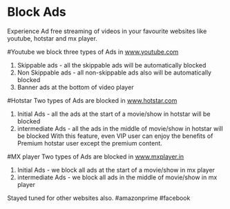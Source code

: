 # Block Ads
Experience Ad free streaming of videos in your favourite websites like youtube, hotstar and mx player. 

#Youtube
we block three types of Ads in www.youtube.com
1. Skippable ads - all the skippable ads will be automatically blocked
2. Non Skippable ads - all non-skippable ads also will be automatically blocked
3. Banner ads at the bottom of video player

#Hotstar
Two types of Ads are blocked in www.hotstar.com
1. Initial Ads - all the ads at the start of a movie/show in hotstar will be blocked
2. intermediate Ads - all the ads in the middle of movie/show in hotstar will be blocked
With this feature, even VIP user can enjoy the benefits of Premium hotstar user except the premium content.

#MX player
Two types of Ads are blocked in www.mxplayer.in
1. Initial Ads - we block all ads at the start of a movie/show in mx player
2. intermediate Ads - we block all ads in the middle of movie/show in mx player


Stayed  tuned for other websites also. #amazonprime #facebook
